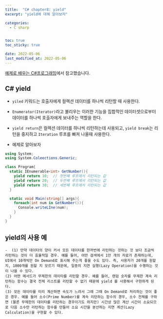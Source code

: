 ```yaml
---
title:  "C# chapter8: yield"
excerpt: "yield에 대해 알아보자"

categories:
  - C sharp


toc: true
toc_sticky: true

date: 2022-05-06
last_modified_at: 2022-05-06
---
```

[예제로 배우는 C#프로그래밍](http://www.csharpstudy.com/CSharp/CSharp-yield.aspx)에서 참고했습니다.

## C# yield
  - `yiled` 키워드는 호출자에게 컬렉션 데이터를 하나씩 리턴할 때 사용한다.
  - `Enumerator(Iterator)`라고 불리우는 이러한 기능을 집합적인 데이터셋으로부터 데이터를 하나씩 호출자에게 보내주는 역할을 한다.

  - `yield return`은 컬렉션 데이터를 하나씩 리턴하는데 사용되고, `yield break`는 리턴을 중지하고 `Iteration` 루프를 빠져 나올때 사용한다.
  - 예제로 알아보자

  ```c#
  using System;
  using System.Coleections.Generic;

  class Program{
    static IEnumerable<int> GetNumber(){
      yield return 10;  // 첫번째 루프에서 리턴되는 값
      yield return 20;  // 두번째 루프에서 리턴되는 값
      yield return 30;  // 세번째 루프에서 리턴되는 값
    }

    static void Main(string[] args){
      foreach(int num in GetNumber()){
        Console.writeLIne(num);
      }
    }
  }
  ```

## yield의 사용 예


    -  (1) 만약 데이타의 양이 커서 모든 데이타를 한꺼번에 리턴하는 것하는 것 보다 조금씩 리턴하는 것이 더 효율적일 경우. 예를 들어, 어떤 검색에서 1만 개의 자료가 존재하는데, UI에서 10개씩만 On Demand로 표시해 주는게 좋을 수도 있다. 즉, 사용자가 20개를 원할 지, 1000개를 원할 지 모르기 때문에, 일종의 지연 실행(Lazy Operation)을 수행하는 것이 나을 수 있다.
    (2) 어떤 메서드가 무제한의 데이타를 리턴할 경우. 예를 들어, 랜덤 숫자를 무제한 계속 리턴하는 함수는 결국 전체 리스트를 리턴할 수 없기 때문에 yield 를 사용해서 구현하게 된다.
    (3) 모든 데이타를 미리 계산하면 속도가 느려서 그때 그때 On Demand로 처리하는 것이 좋은 경우. 예를 들어 소수(Prime Number)를 계속 리턴하는 함수의 경우, 소수 전체를 구하면 (물론 무제한의 데이타를 리턴하는 경우이기도 하지만) 시간상 많은 계산 시간이 소요되므로 다음 소수만 리턴하는 함수를 만들어 소요 시간을 분산하는 지연 계산(Lazy Calculation)을 구현할 수 있다.
